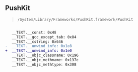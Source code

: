 ## PushKit

> `/System/Library/Frameworks/PushKit.framework/PushKit`

```diff

   __TEXT.__const: 0x48
   __TEXT.__gcc_except_tab: 0x84
   __TEXT.__cstring: 0x646
-  __TEXT.__unwind_info: 0x1e8
+  __TEXT.__unwind_info: 0x1e0
   __TEXT.__objc_classname: 0x196
   __TEXT.__objc_methname: 0x137c
   __TEXT.__objc_methtype: 0x308

```
